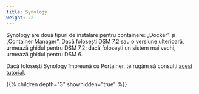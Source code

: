 ```yaml
---
title: Synology
weight: 22
---
```


Synology are două tipuri de instalare pentru containere: „Docker” și „Container Manager”. Dacă folosești DSM 7.2 sau o versiune ulterioară, urmează ghidul pentru DSM 7.2; dacă folosești un sistem mai vechi, urmează ghidul pentru DSM 6.

Dacă folosești Synology împreună cu Portainer, te rugăm să consulți [acest tutorial](https://mariushosting.com/how-to-install-rustdesk-on-your-synology-nas/).

{{% children depth="3" showhidden="true" %}}